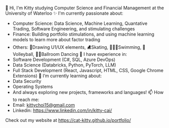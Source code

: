 👋 Hi, I'm Kitty studying Computer Science and Financial Management at the University of Waterloo 
✨ I'm currently passionate about:
  - Computer Science: Data Science, Machine Learning, Quantative Trading, Software Engineering, and stimulating challenges
  - Finance: Building portfolio stimulations, and using machine learning models to learn more about factor trading
  - Others: 🎨Drawing U1/UX elements, ⛸️Skating, 🏊🏻‍♀️Swimming, 🏐Volleyball, 💃🏻Ballroom Dancing
🚀 I have experience in:
  - Software Development (C#, SQL, Azure DevOps)
  - Data Science (Databricks, Python, PyTorch, LLM)
  - Full Stack Development (React, Javascript, HTML, CSS, Google Chrome Extensions)
🌱 I’m currently learning about:
  - Data Security
  - Operating Systems
  - And always exploring new projects, frameworks and languages!
📫 How to reach me:
  - Email: kittychoi15@gmail.com
  - Linkedin: https://www.linkedin.com/in/kitty-cai/
 
Check out my website at https://cat-kitty.github.io/portfolio/

<!--
**cat-kitty/cat-kitty** is a ✨ _special_ ✨ repository because its `README.md` (this file) appears on your GitHub profile.

Here are some ideas to get you started:

- 🔭 I’m currently working on ...
- 🌱 I’m currently learning ...
- 👯 I’m looking to collaborate on ...
- 🤔 I’m looking for help with ...
- 💬 Ask me about ...
- 📫 How to reach me: ...
- 😄 Pronouns: ...
- ⚡ Fun fact: ...
-->
